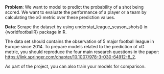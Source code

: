 **Problem**: We want to model to predict the probability of a shot being scored. We want to evaluate the performance of a player or a team by calculating the xG metric over these prediction values.

**Data**: Scrape the dataset by using understat_league_season_shots() in {worldfootballR} package in R.
 
The data set should contains the observation of 5 major football league in Europe since 2014. To prepare models related to the prediction of xG metric, you should reproduce the four main research questions in the paper: https://link.springer.com/chapter/10.1007/978-3-030-64912-8_2.

As part of the project, you can also train your models for comparison.
